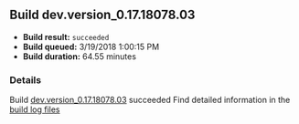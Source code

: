 ## Build dev.version_0.17.18078.03
- **Build result:** `succeeded`
- **Build queued:** 3/19/2018 1:00:15 PM
- **Build duration:** 64.55 minutes
### Details
Build [dev.version_0.17.18078.03](https://winappstudio.visualstudio.com/web/build.aspx?pcguid=a4ef43be-68ce-4195-a619-079b4d9834c2&builduri=vstfs%3a%2f%2f%2fBuild%2fBuild%2f25293) succeeded
Find detailed information in the [build log files](https://uwpctdiags.blob.core.windows.net/buildlogs/dev.version_0.17.18078.03_logs.zip)
